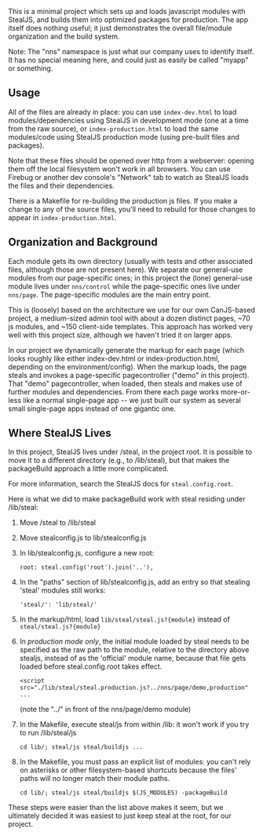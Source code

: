 This is a minimal project which sets up and loads javascript modules with StealJS, and builds
them into optimized packages for production. The app itself does nothing useful; it just
demonstrates the overall file/module organization and the build system.

Note: The "nns" namespace is just what our company uses to identify itself. It has no special
meaning here, and could just as easily be called "myapp" or something.


## Usage

All of the files are already in place: you can use `index-dev.html` to load modules/dependencies
using StealJS in development mode (one at a time from the raw source), or `index-production.html`
to load the same modules/code using StealJS production mode (using pre-built files and packages).

Note that these files should be opened over http from a webserver: opening them off the local
filesystem won't work in all browsers. You can use Firebug or another dev console's "Network" tab
to watch as StealJS loads the files and their dependencies.

There is a Makefile for re-building the production js files. If you make a change to any of
the source files, you'll need to rebuild for those changes to appear in `index-production.html`.


## Organization and Background

Each module gets its own directory (usually with tests and other associated files, although
those are not present here). We separate our general-use modules from our page-specific ones;
in this project the (lone) general-use module lives under `nns/control` while the page-specific
ones live under `nns/page`. The page-specific modules are the main entry point.

This is (loosely) based on the architecture we use for our own CanJS-based project, a medium-sized
admin tool with about a dozen distinct pages, ~70 js modules, and ~150 client-side templates.
This approach has worked very well with this project size, although we haven't tried it on
larger apps.

In our project we dynamically generate the markup for each page (which looks roughly like either
index-dev.html or index-production.html, depending on the environment/config). When the markup
loads, the page steals and invokes a page-specific pagecontroller ("demo" in this project).
That "demo" pagecontroller, when loaded, then steals and makes use of further modules and
dependencies. From there each page works more-or-less like a normal single-page app -- we just
built our system as several small single-page apps instead of one gigantic one.


## Where StealJS Lives

In this project, StealJS lives under /steal, in the project root. It is possible to move it
to a different directory (e.g., to /lib/steal), but that makes the packageBuild approach a little
more complicated.

For more information, search the StealJS docs for `steal.config.root`.

Here is what we did to make packageBuild work with steal residing under /lib/steal:

1. Move /steal to /lib/steal
2. Move stealconfig.js to lib/stealconfig.js
3. In lib/stealconfig.js, configure a new root:

    `root: steal.config('root').join('..'),`

4. In the "paths" section of lib/stealconfig.js, add an entry so that stealing 'steal' modules
still works:

    `'steal/': 'lib/steal/'`

5. In the markup/html, load `lib/steal/steal.js?{module}` instead of `steal/steal.js?{module}`
6. In *production mode only*, the initial module loaded by steal needs to be specified as the raw
path to the module, relative to the directory above stealjs, instead of as the 'official' module
name, because that file gets loaded before steal.config.root takes effect.

    `<script src="./lib/steal/steal.production.js?../nns/page/demo,production" ...`

    (note the "../" in front of the nns/page/demo module)

7. In the Makefile, execute steal/js from within /lib: it won't work if you try to run /lib/steal/js

    `cd lib/; steal/js steal/buildjs ...`

8. In the Makefile, you must pass an explicit list of modules: you can't rely on asterisks or
other filesystem-based shortcuts because the files' paths will no longer match their module paths.

    `cd lib/; steal/js steal/buildjs $(JS_MODULES) -packageBuild`



These steps were easier than the list above makes it seem, but we ultimately decided it was
easiest to just keep steal at the root, for our project.

